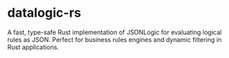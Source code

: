# datalogic-rs
A fast, type-safe Rust implementation of JSONLogic for evaluating logical rules as JSON. Perfect for business rules engines and dynamic filtering in Rust applications.

